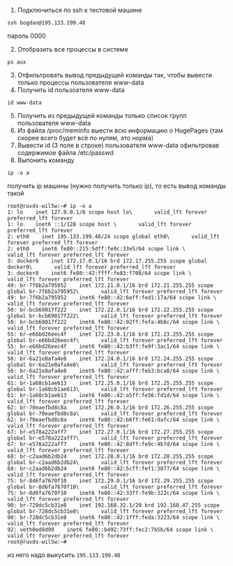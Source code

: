 1) Подключиться по ssh к тестовой машине
```
ssh bogdan@195.133.199.48
```
пароль 0000

2) Отобразить все процессы в системе
```
ps aux
```
3) Отфильтровать вывод предыдущей команды так, чтобы вывести только процессы пользователя www-data
4) Получить id пользоателя www-data
```
id www-data
```
5) Получить из предыдущей команды только список групп пользователя www-data
6) Из файла /proc/meminfo выести всю информацию о HugePages (там скорее всего будет всё по нулям, это норма)
7) Вывести id (3 поле в строке) пользователя www-data офильтровав содержимое файла /etc/passwd
8) Выпонить команду
```
ip -o a
```
получить ip машины (нужно получить только ip), то есть вывод команды такой
```
root@ruvds-wil5w:~# ip -o a
1: lo    inet 127.0.0.1/8 scope host lo\       valid_lft forever preferred_lft forever
1: lo    inet6 ::1/128 scope host \       valid_lft forever preferred_lft forever
2: eth0    inet 195.133.199.48/24 scope global eth0\       valid_lft forever preferred_lft forever
2: eth0    inet6 fe80::215:5dff:fe0c:33e5/64 scope link \       valid_lft forever preferred_lft forever
3: docker0    inet 172.17.0.1/16 brd 172.17.255.255 scope global docker0\       valid_lft forever preferred_lft forever
3: docker0    inet6 fe80::42:ffff:fe83:f708/64 scope link \       valid_lft forever preferred_lft forever
49: br-7f6b2a795952    inet 172.21.0.1/16 brd 172.21.255.255 scope global br-7f6b2a795952\       valid_lft forever preferred_lft forever
49: br-7f6b2a795952    inet6 fe80::42:6eff:fed1:17a/64 scope link \       valid_lft forever preferred_lft forever
50: br-bcb69017f222    inet 172.22.0.1/16 brd 172.22.255.255 scope global br-bcb69017f222\       valid_lft forever preferred_lft forever
50: br-bcb69017f222    inet6 fe80::42:92ff:fefa:4b8c/64 scope link \       valid_lft forever preferred_lft forever
55: br-e66bd26eec4f    inet 172.23.0.1/16 brd 172.23.255.255 scope global br-e66bd26eec4f\       valid_lft forever preferred_lft forever
55: br-e66bd26eec4f    inet6 fe80::42:b3ff:fe9f:3ac1/64 scope link \       valid_lft forever preferred_lft forever
56: br-6a21e8afa4e8    inet 172.24.0.1/16 brd 172.24.255.255 scope global br-6a21e8afa4e8\       valid_lft forever preferred_lft forever
56: br-6a21e8afa4e8    inet6 fe80::42:afff:feb3:bca8/64 scope link \       valid_lft forever preferred_lft forever
61: br-1a68cb1ae613    inet 172.25.0.1/16 brd 172.25.255.255 scope global br-1a68cb1ae613\       valid_lft forever preferred_lft forever
61: br-1a68cb1ae613    inet6 fe80::42:a5ff:fe56:fd1d/64 scope link \       valid_lft forever preferred_lft forever
62: br-70eaefbd8c8a    inet 172.26.0.1/16 brd 172.26.255.255 scope global br-70eaefbd8c8a\       valid_lft forever preferred_lft forever
62: br-70eaefbd8c8a    inet6 fe80::42:b6ff:fe61:dafc/64 scope link \       valid_lft forever preferred_lft forever
67: br-e578a222aff7    inet 172.27.0.1/16 brd 172.27.255.255 scope global br-e578a222aff7\       valid_lft forever preferred_lft forever
67: br-e578a222aff7    inet6 fe80::42:8dff:fe9c:4b7d/64 scope link \       valid_lft forever preferred_lft forever
68: br-c2aad6b2db24    inet 172.28.0.1/16 brd 172.28.255.255 scope global br-c2aad6b2db24\       valid_lft forever preferred_lft forever
68: br-c2aad6b2db24    inet6 fe80::42:5cff:fef1:3077/64 scope link \       valid_lft forever preferred_lft forever
75: br-8d6fa7670f10    inet 172.29.0.1/16 brd 172.29.255.255 scope global br-8d6fa7670f10\       valid_lft forever preferred_lft forever
75: br-8d6fa7670f10    inet6 fe80::42:33ff:fe9b:322c/64 scope link \       valid_lft forever preferred_lft forever
90: br-728dc5cb31e8    inet 192.168.32.1/20 brd 192.168.47.255 scope global br-728dc5cb31e8\       valid_lft forever preferred_lft forever
90: br-728dc5cb31e8    inet6 fe80::42:1fff:feda:3223/64 scope link \       valid_lft forever preferred_lft forever
92: veth0ed8d99    inet6 fe80::b492:73ff:fec2:7b5b/64 scope link \       valid_lft forever preferred_lft forever
root@ruvds-wil5w:~#
```
из него надо выкусить ```195.133.199.48```
